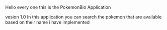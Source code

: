 Hello every one this is the PokemonBio Application 



vesion 1.0
In this application you can search the pokemon that are available  based on their name
i have implemented
